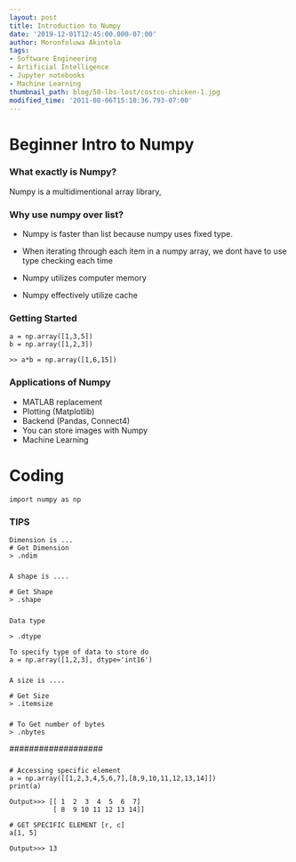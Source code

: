 ```yaml
---
layout: post
title: Introduction to Numpy
date: '2019-12-01T12:45:00.000-07:00'
author: Moronfoluwa Akintola
tags:
- Software Engineering
- Artificial Intelligence
- Jupyter notebooks
- Machine Learning
thumbnail_path: blog/50-lbs-lost/costco-chicken-1.jpg
modified_time: '2011-08-06T15:10:36.793-07:00'
---
```



# Beginner Intro to Numpy

### What exactly is Numpy?

 Numpy is a multidimentional array library,

### Why use numpy over list?
- Numpy is faster than list because numpy uses fixed type.

- When iterating through each item in a numpy array, we dont have to use type checking each time

- Numpy utilizes computer memory

- Numpy effectively utilize cache

### Getting Started 

    a = np.array([1,3,5])
    b = np.array([1,2,3])

    >> a*b = np.array([1,6,15])



### Applications of Numpy
- MATLAB replacement
- Plotting (Matplotlib)
- Backend (Pandas, Connect4)
- You can store images with Numpy
- Machine Learning


# Coding
    import numpy as np


### TIPS
    Dimension is ...
    # Get Dimension
    > .ndim

#####
    A shape is ....

    # Get Shape
    > .shape

#####
    Data type

    > .dtype 

    To specify type of data to store do 
    a = np.array([1,2,3], dtype='int16')

#####
    A size is ....

    # Get Size
    > .itemsize

#####
    # To Get number of bytes
    > .nbytes

###################


#####
    # Accessing specific element
    a = np.array([[1,2,3,4,5,6,7],[8,9,10,11,12,13,14]])
    print(a)

    Output>>> [[ 1  2  3  4  5  6  7]
               [ 8  9 10 11 12 13 14]]

    # GET SPECIFIC ELEMENT [r, c]
    a[1, 5]

    Output>>> 13

